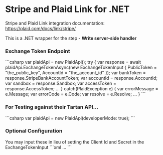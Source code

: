 # Stripe and Plaid Link for .NET

Stripe and Plaid Link integration documentation:
https://plaid.com/docs/link/stripe/

This is a .NET wrapper for the step - <b>Write server-side handler</b>

<h3>Exchange Token Endpoint</h3>
```csharp
var plaidApi = new PlaidApi();
try
{
    var response = await plaidApi.ExchangeTokenAsync(new ExchangeTokenInput
    {
        PublicToken = "the_public_key",
        AccountId = "the_account_id"
    });
    var bankToken = response.StripeBankAccountToken;
    var accountId = response.AccountId;
    var sandbox = response.Sandbox;
    var accessToken = response.AccessToken;
    ...    
}
catch(PlaidException e)
{
    var errorMessage = e.Message;
    var errorCode = e.Code;
    var resolve = e.Resolve;
    ...
}
```

<h3>For Testing against their Tartan API...</h3>
```csharp
var plaidApi = new PlaidApi(developerMode: true);
```

<h3>Optional Configuration</h3>
You may input these in lieu of setting the Client Id and Secret in the ExchangeTokenInput
```xml
<configuration>
  <appSettings>
    <add key="PlaidClientId" value="my_plaid_client_id"/>
    <add key="PlaidSecret" value="my_plaid_secret_key"/>
    ...
```
